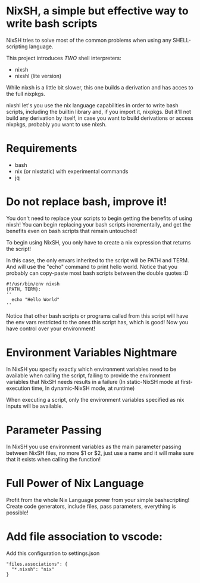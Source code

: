 # NixSH, a simple but effective way to write bash scripts

NixSH tries to solve most of the common problems when using any SHELL-scripting language.

This project introduces *TWO* shell interpreters:

- nixsh
- nixshl (lite version)

While nixsh is a little bit slower, this one builds a derivation and has acces to the full nixpkgs.

nixshl let's you use the nix language capabilities in order to write bash scripts, including the builtin library and, if you import it, nixpkgs. 
But it'll not build any derivation by itself, in case you want to build derivations or access nixpkgs, probably you want to use nixsh.

# Requirements
- bash
- nix (or nixstatic) with experimental commands
- jq

# Do not replace bash, improve it!

You don't need to replace your scripts to begin getting the benefits of using nixsh! 
You can begin replacing your bash scripts incrementally, and get the benefits even on bash scripts that remain untouched!

To begin using NixSH, you only have to create a nix expression that returns the script!

In this case, the only envars inherited to the script will be PATH and TERM. And will use the "echo" command to print hello world.
Notice that you probably can copy-paste most bash scripts between the double quotes  :D

```
#!/usr/bin/env nixsh
{PATH, TERM}:
''
  echo "Hello World"
''
```

Notice that other bash scripts or programs called from this script will have the env vars restricted to the ones this script has, which is good! Now you have control over your environment!


# Environment Variables Nightmare
In NixSH you specify exactly which environment variables need to be available when calling the script,
failing to provide the environment variables that NixSH needs results in a failure (In static-NixSH mode at first-execution time, In dynamic-NixSH mode, at runtime)

When executing a script, only the environment variables specified as nix inputs will be available.

# Parameter Passing
In NixSH you use environment variables as the main parameter passing between NixSH files, no more $1 or $2, just use a name and it will make sure that it exists when calling the function!

# Full Power of Nix Language
Profit from the whole Nix Language power from your simple bashscripting! 
Create code generators, include files, pass parameters, everything is possible!

# Add file association to vscode:

Add this configuration to settings.json

```
"files.associations": {
  "*.nixsh": "nix"
}
```